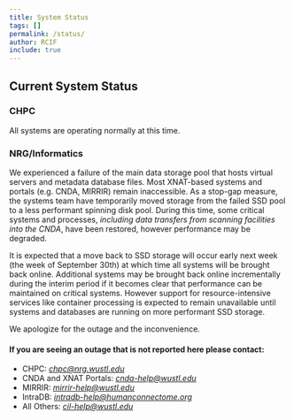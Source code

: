 ```yaml
---
title: System Status
tags: []
permalink: /status/
author: RCIF
include: true
---
```

## Current System Status

### CHPC
All systems are operating normally at this time.

### NRG/Informatics 
<p>We experienced a failure of the main data storage pool that hosts virtual servers and metadata database files.  Most XNAT-based systems and portals (e.g. CNDA, MIRRIR) remain inaccessible. As a stop-gap measure, the systems team have temporarily moved storage from the failed SSD pool to a less performant spinning disk pool.  During this time, some critical systems and processes, <em>including data transfers from scanning facilities into the CNDA</em>, have been restored, however performance may be degraded.</p><p>It is expected that a move back to SSD storage will occur early next week (the week of September 30th) at which time all systems will be brought back online.  Additional systems may be brought back online incrementally during the interim period if it becomes clear that performance can be maintained on critical systems. However support for resource-intensive services like container processing is expected to remain unavailable until systems and databases are running on more performant SSD storage.</p><p>We apologize for the outage and the inconvenience.</p>

#### If you are seeing an outage that is not reported here please contact:

* CHPC:  *chpc@nrg.wustl.edu*
* CNDA and XNAT Portals:  *cnda-help@wustl.edu*
* MIRRIR:  *mirrir-help@wustl.edu*
* IntraDB:  *intradb-help@humanconnectome.org*
* All Others:  *cil-help@wustl.edu*
